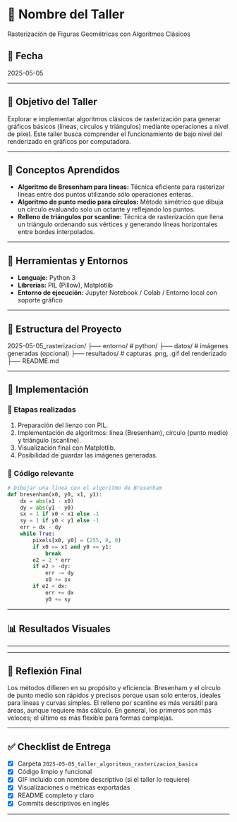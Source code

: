 # 🧪 Nombre del Taller
Rasterización de Figuras Geométricas con Algoritmos Clásicos

## 📅 Fecha
2025-05-05

---

## 🎯 Objetivo del Taller

Explorar e implementar algoritmos clásicos de rasterización para generar gráficos básicos (líneas, círculos y triángulos) mediante operaciones a nivel de píxel. Este taller busca comprender el funcionamiento de bajo nivel del renderizado en gráficos por computadora.

---

## 🧠 Conceptos Aprendidos

- **Algoritmo de Bresenham para líneas:** Técnica eficiente para rasterizar líneas entre dos puntos utilizando sólo operaciones enteras.
- **Algoritmo de punto medio para círculos:** Método simétrico que dibuja un círculo evaluando solo un octante y reflejando los puntos.
- **Relleno de triángulos por scanline:** Técnica de rasterización que llena un triángulo ordenando sus vértices y generando líneas horizontales entre bordes interpolados.

---

## 🔧 Herramientas y Entornos

- **Lenguaje:** Python 3
- **Librerías:** PIL (Pillow), Matplotlib
- **Entorno de ejecución:** Jupyter Notebook / Colab / Entorno local con soporte gráfico

---

## 📁 Estructura del Proyecto

2025-05-05_rasterizacion/
├── entorno/ # python/
├── datos/ # imágenes generadas (opcional)
├── resultados/ # capturas .png, .gif del renderizado
├── README.md

---

## 🧪 Implementación

### 🔹 Etapas realizadas
1. Preparación del lienzo con PIL.
2. Implementación de algoritmos: línea (Bresenham), círculo (punto medio) y triángulo (scanline).
3. Visualización final con Matplotlib.
4. Posibilidad de guardar las imágenes generadas.

### 🔹 Código relevante

```python
# Dibujar una línea con el algoritmo de Bresenham
def bresenham(x0, y0, x1, y1):
    dx = abs(x1 - x0)
    dy = abs(y1 - y0)
    sx = 1 if x0 < x1 else -1
    sy = 1 if y0 < y1 else -1
    err = dx - dy
    while True:
        pixels[x0, y0] = (255, 0, 0)
        if x0 == x1 and y0 == y1:
            break
        e2 = 2 * err
        if e2 > -dy:
            err -= dy
            x0 += sx
        if e2 < dx:
            err += dx
            y0 += sy
```
---

## 📊 Resultados Visuales




---

---

## 💬 Reflexión Final

Los métodos difieren en su propósito y eficiencia. Bresenham y el círculo de punto medio son rápidos y precisos porque usan solo enteros, ideales para líneas y curvas simples. El relleno por scanline es más versátil para áreas, aunque requiere más cálculo. En general, los primeros son más veloces; el último es más flexible para formas complejas.

---

## ✅ Checklist de Entrega

- [x] Carpeta `2025-05-05_taller_algoritmos_rasterizacion_basica`
- [x] Código limpio y funcional
- [x] GIF incluido con nombre descriptivo (si el taller lo requiere)
- [x] Visualizaciones o métricas exportadas
- [x] README completo y claro
- [x] Commits descriptivos en inglés

---
